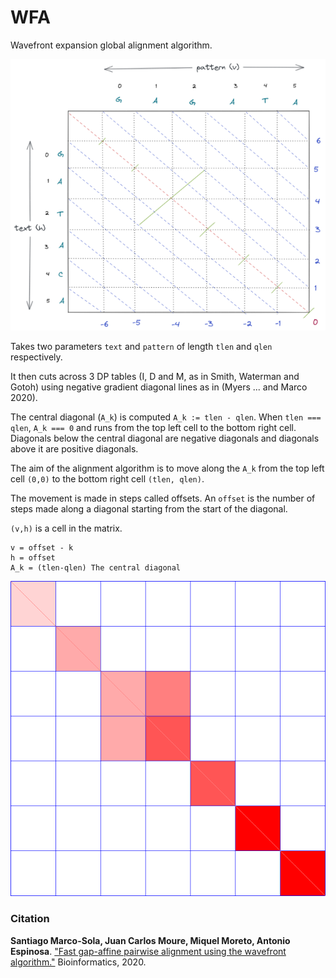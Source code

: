 # WFA

Wavefront expansion global alignment algorithm.

![WaveFront-Expansion-Schematic](./Figures/wavefronts-expansion-schematic.png)

Takes two parameters `text` and `pattern` of length `tlen` and `qlen` respectively.

It then cuts across 3 DP tables (I, D and M, as in Smith, Waterman and Gotoh)
using negative gradient diagonal lines as in (Myers ... and Marco 2020).

The central diagonal (`A_k`) is computed `A_k := tlen - qlen`.
When `tlen === qlen`, `A_k === 0` and runs from the top left cell to the bottom
right cell.
Diagonals below the central diagonal are negative diagonals and diagonals above
it are positive diagonals.

The aim of the alignment algorithm is to move along the `A_k` from the top left
cell `(0,0)` to the bottom right cell `(tlen, qlen)`.

The movement is made in steps called offsets.
An `offset` is the number of steps made along a diagonal starting from the
start of the diagonal.

`(v,h)` is a cell in the matrix.

```
v = offset - k
h = offset
A_k = (tlen-qlen) The central diagonal
```

![M-WaveFront](./Figures/M-Wavefront-Example.png)


### Citation

**Santiago Marco-Sola, Juan Carlos Moure, Miquel Moreto, Antonio Espinosa**. ["Fast gap-affine pairwise alignment using the wavefront algorithm."](https://doi.org/10.1093/bioinformatics/btaa777) Bioinformatics, 2020.
